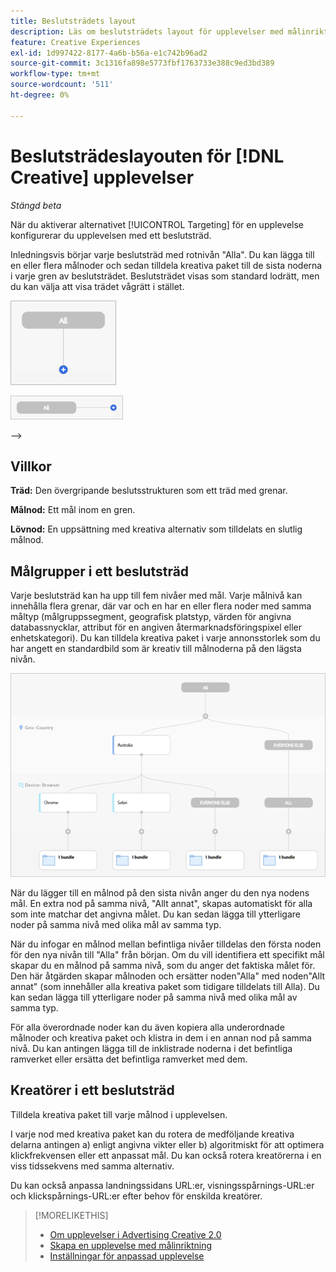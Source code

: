 ```yaml
---
title: Beslutsträdets layout
description: Läs om beslutsträdets layout för upplevelser med målinriktning.
feature: Creative Experiences
exl-id: 1d997422-8177-4a6b-b56a-e1c742b96ad2
source-git-commit: 3c1316fa898e5773fbf1763733e388c9ed3bd389
workflow-type: tm+mt
source-wordcount: '511'
ht-degree: 0%

---
```


# Beslutsträdeslayouten för [!DNL Creative] upplevelser

*Stängd beta*

När du aktiverar alternativet [!UICONTROL Targeting] för en upplevelse konfigurerar du upplevelsen med ett beslutsträd.

Inledningsvis börjar varje beslutsträd med rotnivån &quot;Alla&quot;. Du kan lägga till en eller flera målnoder och sedan tilldela kreativa paket till de sista noderna i varje gren av beslutsträdet. Beslutsträdet visas som standard lodrätt, men du kan välja att visa trädet vågrätt i stället.

![Exempel på ett lodrätt beslutsträd utan mål](/help/creative/assets/experience-decision-tree-no-targets.png "Exempel på ett lodrätt beslutsträd utan mål")

![Exempel på ett vågrätt beslutsträd utan mål](/help/creative/assets/experience-decision-tree-no-targets-horizontal.png "Exempel på ett vågrätt beslutsträd utan mål")

<!--
>[!NOTE]
>
>You can optionally assign creative bundles to the root level, without targets. However, the [XXXX workflow](experience-create-no-targeting.md) XXXXX is better XXX.<!-- Explain the diff and why to choose the other option. -->
—>

## Villkor

**Träd:** Den övergripande beslutsstrukturen som ett träd med grenar.

**Målnod:** Ett mål inom en gren.

**Lövnod:** En uppsättning med kreativa alternativ som tilldelats en slutlig målnod.

## Målgrupper i ett beslutsträd

Varje beslutsträd kan ha upp till fem nivåer med mål. Varje målnivå kan innehålla flera grenar, där var och en har en eller flera noder med samma måltyp (målgruppssegment, geografisk platstyp, värden för angivna databassnycklar, attribut för en angiven återmarknadsföringspixel eller enhetskategori). Du kan tilldela kreativa paket i varje annonsstorlek som du har angett en standardbild som är kreativ till målnoderna på den lägsta nivån.

![Exempel på ett beslutsträd med mål](/help/creative/assets/experience-decision-tree.png "Exempel på ett beslutsträd med mål")

När du lägger till en målnod på den sista nivån anger du den nya nodens mål. En extra nod på samma nivå, &quot;Allt annat&quot;, skapas automatiskt för alla som inte matchar det angivna målet. Du kan sedan lägga till ytterligare noder på samma nivå med olika mål av samma typ.

När du infogar en målnod mellan befintliga nivåer tilldelas den första noden för den nya nivån till &quot;Alla&quot; från början. Om du vill identifiera ett specifikt mål skapar du en målnod på samma nivå, som du anger det faktiska målet för. Den här åtgärden skapar målnoden och ersätter noden&quot;Alla&quot; med noden&quot;Allt annat&quot; (som innehåller alla kreativa paket som tidigare tilldelats till Alla). Du kan sedan lägga till ytterligare noder på samma nivå med olika mål av samma typ.

För alla överordnade noder kan du även kopiera alla underordnade målnoder och kreativa paket och klistra in dem i en annan nod på samma nivå. Du kan antingen lägga till de inklistrade noderna i det befintliga ramverket eller ersätta det befintliga ramverket med dem.

## Kreatörer i ett beslutsträd

Tilldela kreativa paket till varje målnod i upplevelsen.

I varje nod med kreativa paket kan du rotera de medföljande kreativa delarna antingen a) enligt angivna vikter eller b) algoritmiskt för att optimera klickfrekvensen eller ett anpassat mål. Du kan också rotera kreatörerna i en viss tidssekvens med samma alternativ.

Du kan också anpassa landningssidans URL:er, visningsspårnings-URL:er och klickspårnings-URL:er efter behov för enskilda kreatörer. <!-- Not in the UI as of 1/31: For flexible HTML5 creatives, you can customize any of the flexible attributes. -->

>[!MORELIKETHIS]
>
>* [Om upplevelser i Advertising Creative 2.0](experience-about.md)
>* [Skapa en upplevelse med målinriktning](/help/creative/experiences/experience-create-targeting.md)
>* [Inställningar för anpassad upplevelse](/help/creative/experiences/experience-settings-targeting.md)
